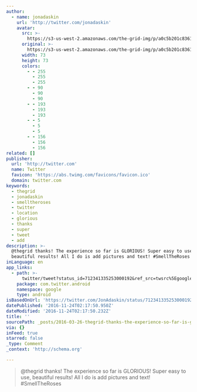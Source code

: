 ```yaml
---
author:
  - name: jonadaskin
    url: 'http://twitter.com/jonadaskin'
    avatar:
      src: >-
        https://s3-us-west-2.amazonaws.com/the-grid-img/p/a0c5b201c8361beb98c55a0f37f0f944660c9709.jpg
      original: >-
        https://s3-us-west-2.amazonaws.com/the-grid-img/p/a0c5b201c8361beb98c55a0f37f0f944660c9709.jpg
      width: 73
      height: 73
      colors:
        - - 255
          - 255
          - 255
        - - 90
          - 90
          - 90
        - - 193
          - 193
          - 193
        - - 5
          - 5
          - 5
        - - 156
          - 156
          - 156
related: []
publisher:
  url: 'http://twitter.com'
  name: Twitter
  favicon: 'https://abs.twimg.com/favicons/favicon.ico'
  domain: twitter.com
keywords:
  - thegrid
  - jonadaskin
  - smelltheroses
  - twitter
  - location
  - glorious
  - thanks
  - super
  - tweet
  - add
description: >-
  @thegrid thanks! The experience so far is GLORIOUS! Super easy to use,
  beautiful results! All I do is add pictures and text! #SmellTheRoses
inLanguage: en
app_links:
  - path: >-
      twitter/tweet?status_id=712341335253000192&ref_src=twsrc%5Egoogle%7Ctwcamp%5Eandroidseo%7Ctwgr%5Estatus%7Ctwterm%5E712341335253000192
    package: com.twitter.android
    namespace: google
    type: android
isBasedOnUrl: 'https://twitter.com/JonAdaskin/status/712341335253000192'
datePublished: '2016-11-24T02:17:50.950Z'
dateModified: '2016-11-24T02:17:50.232Z'
title: ''
sourcePath: _posts/2016-03-26-thegrid-thanks-the-experience-so-far-is-glorious-super-ea.md
via: {}
inFeed: true
starred: false
_type: Comment
_context: 'http://schema.org'

---
```

> @thegrid thanks! The experience so far is GLORIOUS! Super easy to use, beautiful results! All I do is add pictures and text! \#SmellTheRoses